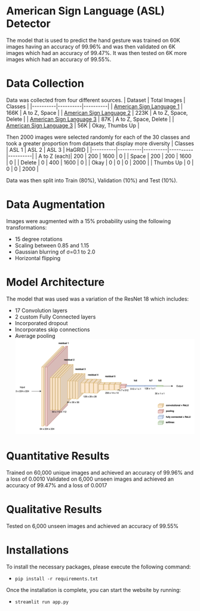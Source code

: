 # American Sign Language (ASL) Detector

The model that is used to predict the hand gesture was trained on 60K images having an accuracy of 99.96% and was then validated on 6K images which had an accuracy of 99.47%. It was then tested on 6K more images which had an accuracy of 99.55%.

# Data Collection
Data was collected from four different sources.
| Dataset | Total Images | Classes |
|----------|----------|----------|
| [American Sign Language 1](https://www.kaggle.com/datasets/kapillondhe/american-sign-language) | 166K | A to Z, Space |
| [American Sign Language 2](https://www.kaggle.com/datasets/debashishsau/aslamerican-sign-language-aplhabet-dataset)  | 223K | A to Z, Space, Delete |
| [American Sign Language 3](https://www.kaggle.com/datasets/grassknoted/asl-alphabet)  | 87K | A to Z, Space, Delete |
| [American Sign Language 3](https://www.kaggle.com/datasets/kapitanov/hagrid)  | 56K | Okay, Thumbs Up |

Then 2000 images were selected randomly for each of the 30 classes and took a greater proportion from datasets that display more diversity
| Classes | ASL 1 | ASL 2 | ASL 3 | HaGRID |
|----------|----------|----------|----------|----------|
| A to Z (each)| 200 | 200 | 1600 | 0 |
| Space | 200 | 200 | 1600 | 0 |
| Delete | 0 | 400 | 1600 | 0 |
| Okay | 0 | 0 | 0 | 2000 |
| Thumbs Up | 0 | 0 | 0 | 2000 |

Data was then split into Train (80%), Validation (10%) and Test (10%).

# Data Augmentation
Images were augmented with a 15% probability using the following transformations:
- 15 degree rotations
- Scaling between 0.85 and 1.15
- Gaussian blurring of σ=0.1 to 2.0
- Horizontal flipping

# Model Architecture
The model that was used was a variation of the ResNet 18 which includes:
- 17 Convolution layers
- 2 custom Fully Connected layers
- Incorporated dropout
- Incorporates skip connections
- Average pooling
![Model Architecture](ResNet18_Model.png)


# Quantitative Results
Trained on 60,000 unique images and achieved an accuracy of 99.96% and a loss of 0.0010
Validated on 6,000 unseen images and achieved an accuracy of 99.47% and a loss of 0.0017

# Qualitative Results
Tested on 6,000 unseen images and achieved an accuracy of 99.55%


# Installations
To install the necessary packages, please execute the following command:
- `pip install -r requirements.txt`

Once the installation is complete, you can start the website by running:
- `streamlit run app.py`

